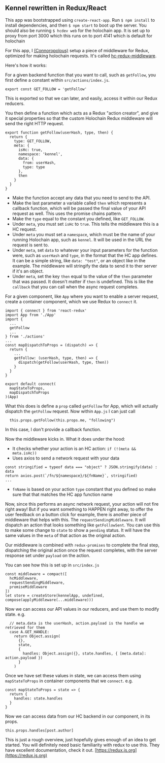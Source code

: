 ## Kennel rewritten in Redux/React

This app was bootstrapped using `create-react-app`. Run `$ npm install` to install dependencies, and then `$ npm start` to boot up the server. 
You should also be running `$ hcdev web` for the holochain app. 
It is set up to proxy from port 3000 which this runs on to port 4141 which is default for holochain

For this app, I [(Connoropolous)](https://github.com/Connoropolous) setup a piece of middleware for Redux, optimized for making holochain requests. It's called [hc-redux-middleware](https://github.com/Holochain/hc-redux-middleware).

Here's how it works:

For a given backend function that you want to call, such as `getFollow`, you first define a constant within `src/actions/index.js`.

```
export const GET_FOLLOW = 'getFollow'
```
This is exported so that we can later, and easily, access it within our Redux reducers.

You then define a function which acts as a Redux "action creator", and give it special properties so that the custom
Holochain Redux middleware will send the right HTTP request.

```
export function getFollow(userHash, type, then) {
  return {
    type: GET_FOLLOW,
    meta: {
      isHc: true,
      namespace: 'kennel',
      data: {
        from: userHash,
        type: type
      },
      then
    }
  }
}
```

- Make the function accept any data that you need to send to the API.
- Make the last parameter a variable called `then` which represents a callback function, which will be passed the final value of your API request as well. This uses the promise chains pattern.
- Make the `type` equal to the constant you defined, like `GET_FOLLOW`.
- Under `meta`, you must set `isHc` to `true`. This tells the middleware this is a HC request.
- Under `meta` you must set a `namespace`, which must be the name of your running Holochain app, such as `kennel`. It will be used in the URL the request is sent to.
- Under `meta`, set `data` to whatever your input parameters for the function were, such as `userHash` and `type`, in the format that the HC app defines. It can be a simple string, like `data: "test"`, or an object like in the example. The middleware will stringify the data to send it to ther server if it's an object.
- Under `meta`, set the key `then` equal to the value of the `then` parameter that was passed. It doesn't matter if `then` is undefined. This is like the `callback` that you can call when the async request completes.

For a given component, like `App` where you want to enable a server request, create a container component, which we use Redux to `connect` it.

```
import { connect } from 'react-redux'
import App from './App'
import {
  ...
  getFollow
  ...
} from './actions'
...
const mapDispatchToProps = (dispatch) => {
  return {
    ...
    getFollow: (userHash, type, then) => {
      dispatch(getFollow(userHash, type, then))
    }
  }
}

export default connect(
  mapStateToProps,
  mapDispatchToProps
)(App)
```

What this does is define a `prop` called `getFollow` for App, which will actually dispatch the `getFollow` request.
Now within `App.js` I can just call

```
  this.props.getFollow(this.props.me, "following")
```

In this case, I don't provide a callback function.

Now the middleware kicks in. What it does under the hood:
- It checks whether your action is an HC action: `if (!(meta && meta.isHc))`
- Uses axios to send a network request with your data

```
const stringified = typeof data === "object" ? JSON.stringify(data) : data
return axios.post(`/fn/${namespace}/${fnName}`, stringified)
...
```

- `fnName` is based on your action `type` constant that you defined so make sure that that matches the HC app function name

Now, since this performs an async network request, your action will not fire right away! But if you want something to HAPPEN right away, to offer the user feedback on a button click for example, there is another piece of middleware that helps with this. The `requestSendingMiddleware`. It will dispatch an action that looks something like `getFollowSent`.
You can use this to make some change to `state` to show a `pending` status. It will have the same values in the `meta` of that action as the original action.

Our middleware is combined with `redux-promises` to complete the final step, dispatching the original action once the request completes, with the server response set under `payload` on the action.

You can see how this is set up in `src/index.js`

```
const middleware = compact([
  hcMiddleware,
  requestSendingMiddleware,
  promiseMiddleware
])
let store = createStore(kennelApp, undefined, compose(applyMiddleware(...middleware)))
```

Now we can access our API values in our reducers, and use them to modify state. e.g.

```
  // meta.data is the userHash, action.payload is the handle we retrieved for them
  case A.GET_HANDLE:
    return Object.assign(
      {},
      state,
      {
        handles: Object.assign({}, state.handles, { [meta.data]: action.payload })
      }
    )
```

Once we have set these values in state, we can access them using `mapStateToProps` in container components that we `connect`. e.g.

```
const mapStateToProps = state => {
  return {
    handles: state.handles
  }
}
```

Now we can access data from our HC backend in our component, in its props.

```
this.props.handles[post.author]
```

This is just a rough overview, just hopefully gives enough of an idea to get started. You will definitely need basic familiarity with redux to use this. They have excellent documentation, check it out.
[https://redux.js.org](https://redux.js.org)









